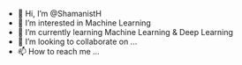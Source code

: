 - 👋 Hi, I’m @ShamanistH
- 👀 I’m interested in Machine Learning
- 🌱 I’m currently learning Machine Learning & Deep Learning
- 💞️ I’m looking to collaborate on ...
- 📫 How to reach me ...

<!---
ShamanistH/ShamanistH is a ✨ special ✨ repository because its `README.md` (this file) appears on your GitHub profile.
You can click the Preview link to take a look at your changes.
--->
